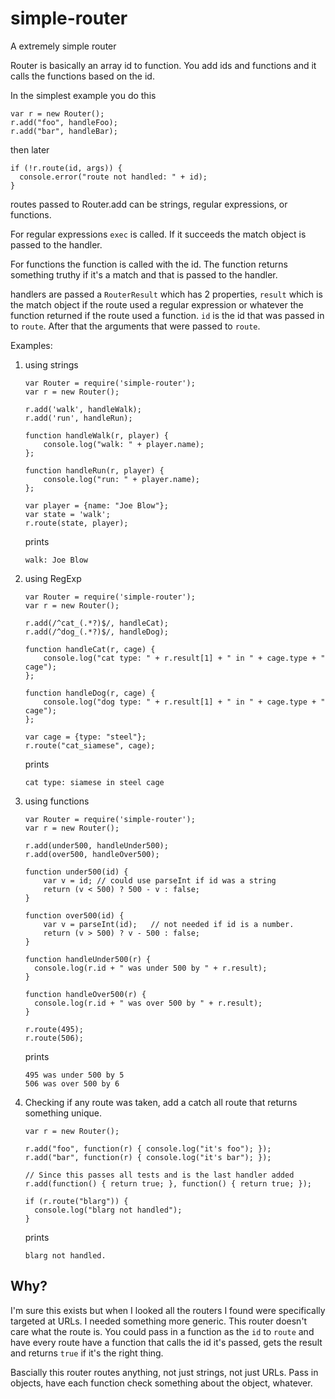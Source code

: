 simple-router
=============

A extremely simple router

Router is basically an array id to function.
You add ids and functions and it calls the
functions based on the id.

In the simplest example you do this

    var r = new Router();
    r.add("foo", handleFoo);
    r.add("bar", handleBar);

then later

    if (!r.route(id, args)) {
      console.error("route not handled: " + id);
    }

routes passed to Router.add can be strings,
regular expressions, or functions.

For regular expressions `exec` is called.
If it succeeds the match object is passed to
the handler.

For functions the function is called with
the id. The function returns something truthy if it's a
match and that is passed to the handler.

handlers are passed a `RouterResult` which has 2 properties,
`result` which is the match object if the route used a
regular expression or whatever the function returned if
the route used a function. `id` is the id that
was passed in to `route`. After that the arguments
that were passed to `route`.

Examples:

1.  using strings

        var Router = require('simple-router');
        var r = new Router();

        r.add('walk', handleWalk);
        r.add('run', handleRun);

        function handleWalk(r, player) {
            console.log("walk: " + player.name);
        };

        function handleRun(r, player) {
            console.log("run: " + player.name);
        };

        var player = {name: "Joe Blow"};
        var state = 'walk';
        r.route(state, player);

    prints

        walk: Joe Blow

2.  using RegExp

        var Router = require('simple-router');
        var r = new Router();

        r.add(/^cat_(.*?)$/, handleCat);
        r.add(/^dog_(.*?)$/, handleDog);

        function handleCat(r, cage) {
            console.log("cat type: " + r.result[1] + " in " + cage.type + " cage");
        };

        function handleDog(r, cage) {
            console.log("dog type: " + r.result[1] + " in " + cage.type + " cage");
        };

        var cage = {type: "steel"};
        r.route("cat_siamese", cage);

    prints

        cat type: siamese in steel cage

3.  using functions

        var Router = require('simple-router');
        var r = new Router();

        r.add(under500, handleUnder500);
        r.add(over500, handleOver500);

        function under500(id) {
            var v = id; // could use parseInt if id was a string
            return (v < 500) ? 500 - v : false;
        }

        function over500(id) {
            var v = parseInt(id);   // not needed if id is a number.
            return (v > 500) ? v - 500 : false;
        }

        function handleUnder500(r) {
          console.log(r.id + " was under 500 by " + r.result);
        }

        function handleOver500(r) {
          console.log(r.id + " was over 500 by " + r.result);
        }

        r.route(495);
        r.route(506);

    prints

        495 was under 500 by 5
        506 was over 500 by 6

4.  Checking if any route was taken, add a catch all route that returns something unique.

        var r = new Router();

        r.add("foo", function(r) { console.log("it's foo"); });
        r.add("bar", function(r) { console.log("it's bar"); });

        // Since this passes all tests and is the last handler added
        r.add(function() { return true; }, function() { return true; });

        if (r.route("blarg")) {
          console.log("blarg not handled");
        }

    prints

        blarg not handled.

Why?
----

I'm sure this exists but when I looked all the routers I found were specifically targeted at URLs.
I needed something more generic. This router doesn't care what the route is. You could pass in a function
as the `id` to `route` and have every route have a function that calls the id it's passed, gets the result
and returns `true` if it's the right thing.

Bascially this router routes anything, not just strings, not just URLs. Pass in objects, have each
function check something about the object, whatever.




